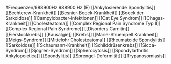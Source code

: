 #Frequenzen/988900Hz
988900 Hz (E)
[[Ankylosierende Spondylitis]]
[[Bechterew-Krankheit]]
[[Besnier-Boeck-Krankheit]]
[[Boeck der Sarkoidose]]
[[Campylobacter-Infektionen]]
[[Cat Eye Syndrom]]
[[Chagas-Krankheit]]
[[Cholesteatoma]]
[[Complex Regional Pain Syndrome Typ II]]
[[Complex Regional Pain Syndrome]]
[[Disorders Carnitin]]
[[Eierstockkrebs]]
[[Kausalgie]]
[[Krebs]]
[[Marie-Struempell Krankheit]]
[[Meigs-Syndrom]]
[[Mittelohr Cholesteatoma]]
[[Rheumatoide Spondylitis]]
[[Sarkoidose]]
[[Schaumann-Krankheit]]
[[Schilddrüsenkrebs]]
[[Sicca-Syndrom]]
[[Sjögren-Syndrom]]
[[Spherocytosis]]
[[Spondylarthritis Ankylopoietica]]
[[Spondylitis]]
[[Sprengel-Deformität]]
[[Trypanosomiasis]]
